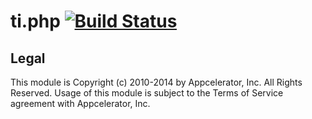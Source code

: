 ti.php [![Build Status](https://travis-ci.org/appcelerator-modules/ti.php.svg)](https://travis-ci.org/appcelerator-modules/ti.php)
=======

## Legal

This module is Copyright (c) 2010-2014 by Appcelerator, Inc. All Rights Reserved. Usage of this module is subject to 
the Terms of Service agreement with Appcelerator, Inc.  
